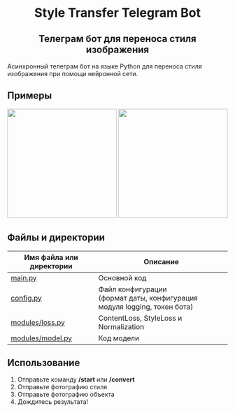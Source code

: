 <h1 align="center">Style Transfer Telegram Bot</h1>
<h2 align="center">Телеграм бот для переноса стиля изображения</h2>

Асинхронный телеграм бот на языке Python для переноса стиля изображения при помощи нейронной сети.

## Примеры
<p>
    <img src="https://media.discordapp.net/attachments/572705890524725248/1068940296802549942/Fotoram.io.jpg" width="250">
    <img src="https://media.discordapp.net/attachments/572705890524725248/1068940947104202782/Fotoram.io_1.jpg" width="250">    
</p>

## Файлы и директории

| Имя файла или директории             | Описание                                                                      |
|--------------------------------------|-------------------------------------------------------------------------------|
| [main.py](main.py)                   | Основной код                                                                  |
| [config.py](config.py)               | Файл конфигурации <br/>(формат даты, конфигурация модуля logging, токен бота) |
| [modules/loss.py](modules/loss.py)   | ContentLoss, StyleLoss и Normalization                                        |
| [modules/model.py](modules/model.py) | Код модели                                                                    |

## Использование

1. Отправьте команду **/start** или **/convert**
2. Отправьте фотографию стиля
3. Отправьте фотографию объекта
4. Дождитесь результата!
